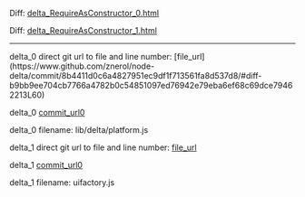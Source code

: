 Diff: [delta_RequireAsConstructor_0.html](./delta_RequireAsConstructor_0.html)

Diff: [delta_RequireAsConstructor_1.html](./delta_RequireAsConstructor_1.html)

<hr>
delta_0 direct git url to file and line number: [file_url](https://www.github.com/znerol/node-delta/commit/8b4411d0c6a4827951ec9df1f713561fa8d537d8/#diff-b9bb9ee704cb7766a4782b0c54851097ed76942e79eba6ef68c69dce79462213L60)

delta_0 [commit_url0](https://www.github.com/znerol/node-delta/commit/8b4411d0c6a4827951ec9df1f713561fa8d537d8)

delta_0 filename: lib/delta/platform.js



delta_1 direct git url to file and line number: [file_url](https://www.github.com/trimethyl/trimethyl/commit/94f36559f4263945506743cb6cf68c075257aa93/#diff-0477bb41508719acdae3edd7c4121aa00ce79fa9a5c02511b9c5052b80e00b4dL34)

delta_1 [commit_url0](https://www.github.com/trimethyl/trimethyl/commit/94f36559f4263945506743cb6cf68c075257aa93)

delta_1 filename: uifactory.js



